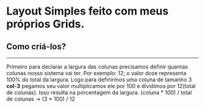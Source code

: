 Layout Simples feito com meus próprios Grids.
=============================================
Como criá-los?
--------------
---
Primeiro para declarar a largura das colunas precisamos definir quantas colunas nosso sistema vai ter.
Por exemplo: 12; o valor doze representa 100% do total da largura. Logo para definirmos uma coluna
de tamanho 3 **col-3** pegamos seu valor multiplicamos ele por 100 e dividimos por 12(total de colunas).
Isso resulta na porcentagem da largura. (coluna * 100) / total de colunas -> (3 * 100) / 12 